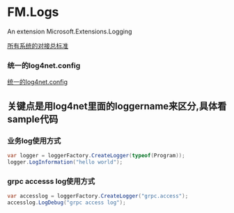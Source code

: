 # FM.Logs
An extension Microsoft.Extensions.Logging

[所有系统的对接总标准](https://github.com/FollowmeTech/FM.Logs/wiki/%E6%9C%8D%E5%8A%A1%E6%97%A5%E5%BF%97%E5%8F%8A%E8%B0%83%E7%94%A8%E6%97%A5%E5%BF%97%E8%A7%84%E8%8C%83)

### 统一的log4net.config
[统一的log4net.config](https://github.com/FollowmeTech/FM.Logs/blob/master/Samples/TestLog4NetProvider/log4net.config)

##  关键点是用log4net里面的loggername来区分,具体看sample代码

### 业务log使用方式
```csharp
var logger = loggerFactory.CreateLogger(typeof(Program));
logger.LogInformation("hello world");
```

### grpc accesss log使用方式
```csharp
var accesslog = loggerFactory.CreateLogger("grpc.access");
accesslog.LogDebug("grpc access log");
```